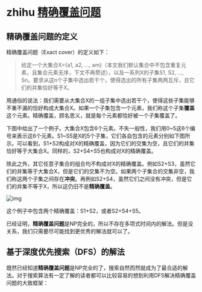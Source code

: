 # zhihu [精确覆盖问题](https://zhuanlan.zhihu.com/p/617477033) 

## 精确覆盖问题的定义

精确覆盖问题（Exact cover）的定义如下：

> 给定一个大集合X={a1, a2, ..., am}（本文我们默认集合中不包含重复元素，且集合元素无序，下文不再赘述），以及一系列X的子集S1, S2, ..., Sn。要求从这n个子集中选出若干个，使得选出的所有子集两两互斥，且它们的并集恰好等于X。

用通俗的说法：我们需要从大集合X的一组子集中选出若干个，使得这些子集能够不重不漏的恰好构成大集合X。如果一个子集包含一个元素，我们称这个子集**覆盖**这个元素。精确覆盖，顾名思义，就是每个元素都恰好被一个子集覆盖了。

下图中给出了一个例子。大集合X包含6个元素。不失一般性，我们用0~5这6个编号来表示这6个元素。S1~S5是X的5个子集，它们各自包含的元素分别如下图所示。可以看到，S1+S2构成对X的精确覆盖，因为它们的交集为空，且它们的并集恰好等于大集合X。同样的，S2+S4+S5也构成对X的精确覆盖。

除此之外，其它任意子集合的组合均不构成对X的精确覆盖。例如S2+S3，虽然它们的并集等于大集合X，但是它们的交集不为空。如果两个子集合的交集非空，我们称这两个子集之间存在**冲突**。再例如S2+S4，虽然它们之间没有冲突，但是它们的并集不等于X，所以这仍旧不是**精确覆盖**。

![img](https://pic3.zhimg.com/80/v2-5850c6be6d8da6d28ccd012b73890bd6_1440w.webp)

这个例子中包含两个精确覆盖：S1+S2，或者S2+S4+S5。

已经证明，**精确覆盖问题**是NP完全的，所以不存在多项式时间内的解法。但是没关系，我们只需要尽可能找到更优秀的解法就可以了。

## 基于深度优先搜索（DFS）的解法

既然已经知道**精确覆盖问题**是NP完全的了，搜索自然而然就成为了最合适的解法。对于搜索算法有一定了解的读者都可以比较容易的想到利用DFS解决精确覆盖问题的大致框架：

